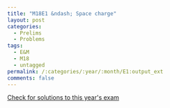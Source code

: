```yaml
---
title: "M18E1 &ndash; Space charge"
layout: post
categories:
  - Prelims
  - Problems
tags:
  - E&M
  - M18
  - untagged
permalink: /:categories/:year/:month/E1:output_ext
comments: false
---
```

<object data="2018M1E.pdf" type="application/pdf" width="100%" height="500"></object>
<div class="message"><a href='https://princetonprelim.com/prelim/41/'>Check for solutions to this year's exam</a></div>